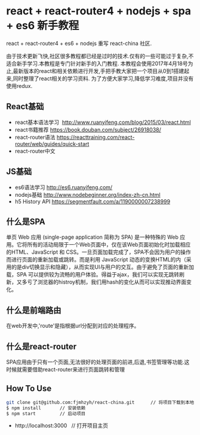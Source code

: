 # react + react-router4 + nodejs + spa + es6 新手教程
react + react-router4 + es6 + nodejs 重写 react-china 社区.

由于技术更新飞快,社区很多教程都已经是过时的技术.仅有的一些可能过于复杂,不适合新手学习.本教程是专门针对新手的入门教程.
本教程会使用2017年4月18号为止,最新版本的react和相关依赖进行开发,手把手教大家把一个项目从0到1搭建起来,同时整理了react相关的学习资料.
为了方便大家学习,降低学习难度,项目并没有使用redux.


## React基础
* react基本语法学习  http://www.ruanyifeng.com/blog/2015/03/react.html  
* react书籍推荐   https://book.douban.com/subject/26918038/
* react-router语法  https://reacttraining.com/react-router/web/guides/quick-start
* react-router中文 

## JS基础
* es6语法学习  http://es6.ruanyifeng.com/
* nodejs基础  http://www.nodebeginner.org/index-zh-cn.html
* h5 History API https://segmentfault.com/a/1190000007238999

## 什么是SPA
单页 Web 应用 (single-page application 简称为 SPA) 是一种特殊的 Web 应用。它将所有的活动局限于一个Web页面中，仅在该Web页面初始化时加载相应的HTML、JavaScript 和 CSS。一旦页面加载完成了，SPA不会因为用户的操作而进行页面的重新加载或跳转。而是利用 JavaScript 动态的变换HTML的内（采用的是div切换显示和隐藏），从而实现UI与用户的交互。由于避免了页面的重新加载，SPA 可以提供较为流畅的用户体验。得益于ajax，我们可以实现无跳转刷新，又多亏了浏览器的histroy机制，我们用hash的变化从而可以实现推动界面变化。

## 什么是前端路由
 在web开发中,'route'是指根据url分配到对应的处理程序。
 
 ## 什么是react-router
 SPA应用由于只有一个页面,无法很好的处理页面的前进,后退,书签管理等功能.这时候就需要借助react-router来进行页面跳转和管理

## How To Use 
```bash
git clone git@github.com:fjmhzyh/react-china.git      // 将项目下载到本地
$ npm install       // 安装依赖
$ npm start         // 启动项目
```
* http://localhost:3000    // 打开项目主页
